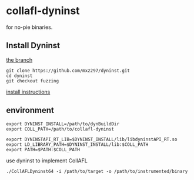 # collafl-dyninst
for no-pie binaries.

## Install Dyninst

[the branch](https://github.com/mxz297/dyninst/tree/rerewriting)

```
git clone https://github.com/mxz297/dyninst.git
cd dyninst
git checkout fuzzing
```
[install instructions](https://github.com/mxz297/dyninst/tree/rerewriting)

## environment
```
export DYNINST_INSTALL=/path/to/dynBuildDir
export COLL_PATH=/path/to/collafl-dyninst

export DYNINSTAPI_RT_LIB=$DYNINST_INSTALL/lib/libdyninstAPI_RT.so
export LD_LIBRARY_PATH=$DYNINST_INSTALL/lib:$COLL_PATH
export PATH=$PATH:$COLL_PATH
```


use dyninst to implement CollAFL

    ./CollAFLDyninst64 -i /path/to/target -o /path/to/instrumented/binary